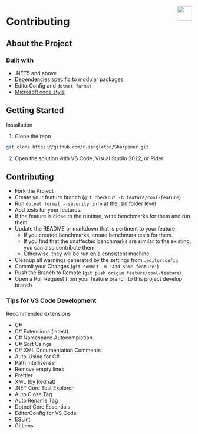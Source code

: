 <img src="images/icon-white-stroke-40px.png"
     align="right"
     style="height: 40px;" />

# Contributing

## About the Project

### Built with

- .NET5 and above
- Dependencies specific to modular packages
- EditorConfig and `dotnet format`
- [Microsoft code style](https://github.com/dotnet/aspnetcore/blob/main/.editorconfig)

## Getting Started

Installation

1. Clone the repo

```sh
git clone https://github.com/r-singleton/Sharpener.git
```

2. Open the solution with VS Code, Visual Studio 2022, or Rider

## Contributing

- Fork the Project
- Create your feature branch (`git checkout -b feature/cool-feature`)
- Run `dotnet format --severity info` at the .sln folder level
- Add tests for your features.
- If the feature is close to the runtime, write benchmarks for them and run them.
- Update the README or markdown that is pertinent to your feature.
  - If you created benchmarks, create benchmark tests for them.
  - If you find that the unaffected benchmarks are similar to the existing, you can also contribute them.
  - Otherwise, they will be run on a consistent machine.
- Cleanup all warnings generated by the settings from `.editorconfig`
- Commit your Changes (`git commit -m 'Add some feature'`)
- Push the Branch to Remote (`git push origin feature/cool-feature`)
- Open a Pull Request from your feature branch to this project develop branch

### Tips for VS Code Development

Recommended extensions

- C#
- C# Extensions (latest)
- C# Namespace Autocompletion
- C# Sort Usings
- C# XML Documentation Comments
- Auto-Using for C#
- Path Intellisense
- Remove empty lines
- Prettier
- XML (by Redhat)
- .NET Core Test Explorer
- Auto Close Tag
- Auto Rename Tag
- Dotnet Core Essentials
- EditorConfig for VS Code
- ESLint
- GitLens
